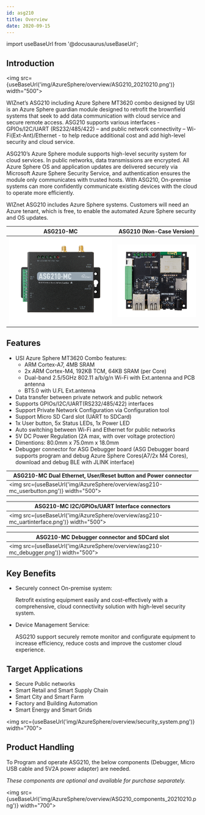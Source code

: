 ```yaml
---
id: asg210
title: Overview
date: 2020-09-15
---
```


import useBaseUrl from '@docusaurus/useBaseUrl';

## Introduction

<img src={useBaseUrl('img/AzureSphere/overview/ASG210_20210210.png')} width="500"></img>

WIZnet’s ASG210 including Azure Sphere MT3620 combo designed by USI is an Azure Sphere guardian module designed to retrofit the brownfield systems that seek to add data communication with cloud service and secure remote access. ASG210 supports various interfaces - GPIOs/I2C/UART (RS232/485/422) – and public network connectivity – Wi-Fi(Ext-Ant)/Ethernet - to help reduce additional cost and add high-level security and cloud service.

ASG210’s Azure Sphere module supports high-level security system for cloud services. In public networks, data transmissions are encrypted. All Azure Sphere OS and application updates are delivered securely via Microsoft Azure Sphere Security Service, and authentication ensures the module only communicates with trusted hosts. With ASG210, On-premise systems can more confidently communicate existing devices with the cloud to operate more efficiently.

WIZnet ASG210 includes Azure Sphere systems. Customers will need an Azure tenant, which is free, to enable the automated Azure Sphere security and OS updates.


|   ASG210-MC                                                          |    ASG210 (Non-Case Version)                                            |
| -------------------------------------------------------------------- | ----------------------------------------------------------------------- |
| ![ASG210 Case Version](/img/AzureSphere/overview/ASG210-MC.png) | ![ASG210 (Non-Case Version)](/img/AzureSphere/overview/asg210_non_case.png) |

<!--
## System Architecture

<img src={useBaseUrl('img/AzureSphere/overview/system_architecture.png')} width="800"></img>

ASG210 provides various interfaces for connecting to the public cloud while maintaining the existing On-premise system infrastructure. Customers can experience Microsoft’s high level of security and software updates for brownfield and greenfield equipment with ASG210.
-->

## Features

-	USI Azure Sphere MT3620 Combo features:
    -	ARM Cortex-A7, 4MB SRAM
    -	2x ARM Cortex-M4, 192KB TCM, 64KB SRAM (per Core)
    - Dual-band 2.5/5GHz 802.11 a/b/g/n Wi-Fi with Ext.antenna and PCB antenna
    - BT5.0 with U.FL Ext.antenna
-	Data transfer between private network and public network
-	Supports GPIOs/I2C/UART(RS232/485/422) interfaces
-	Support Private Network Configuration via Configuration tool
-	Support Micro SD Card slot (UART to SDCard)
-	1x User button, 5x Status LEDs, 1x Power LED
-	Auto switching between Wi-Fi and Ethernet for public networks
-	5V DC Power Regulation (2A max, with over voltage protection)
-	Dimentions: 80.0mm x 75.0mm x 18.0mm
-	Debugger connector for ASG Debugger board
(ASG Debugger board supports program and debug Azure Sphere Cores(A7/2x M4 Cores), download and debug BLE with JLINK interface)

| ASG210-MC Dual Ethernet, User/Reset button and Power connector   | 
| -- |
| <img src={useBaseUrl('img/AzureSphere/overview/asg210-mc_userbutton.png')} width="500"></img> |

| ASG210-MC I2C/GPIOs/UART Interface connectors   |
| -- |
| <img src={useBaseUrl('img/AzureSphere/overview/asg210-mc_uartinterface.png')} width="500"></img> |

|  ASG210-MC Debugger connector and SDCard slot  |
| -- |
| <img src={useBaseUrl('img/AzureSphere/overview/asg210-mc_debugger.png')} width="500"></img> |

## Key Benefits

- Securely connect On-premise system:
  
  Retrofit existing equipment easily and cost-effectively with a comprehensive, cloud connectivity solution with high-level security system.

- Device Management Service:
  
  ASG210 support securely remote monitor and configurate equipment to increase efficiency, reduce costs and improve the customer cloud experience.

## Target Applications

- Secure Public networks
- Smart Retail and Smart Supply Chain
- Smart City and Smart Farm
- Factory and Building Automation
- Smart Energy and Smart Grids

<img src={useBaseUrl('img/AzureSphere/overview/security_system.png')} width="700"></img>

## Product Handling

To Program and operate ASG210, the below components (Debugger, Micro USB cable and 5V2A power adapter) are needed.

*These components are optional and available for purchase separately.*

<img src={useBaseUrl('img/AzureSphere/overview/ASG210_components_20210210.png')} width="700"></img>
